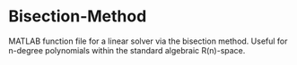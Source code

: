 # Bisection-Method
MATLAB function file for a linear solver via the bisection method. Useful for n-degree polynomials within the standard algebraic R(n)-space.
